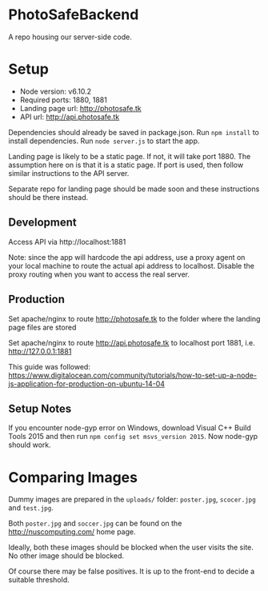 # PhotoSafeBackend
A repo housing our server-side code.


# Setup
* Node version: v6.10.2
* Required ports: 1880, 1881
* Landing page url: http://photosafe.tk
* API url: http://api.photosafe.tk

Dependencies should already be saved in package.json. Run `npm install` to install dependencies. Run `node server.js` to start the app.

Landing page is likely to be a static page. If not, it will take port 1880. The assumption here on is that it is a static page. If port is used, then follow similar instructions to the API server.

Separate repo for landing page should be made soon and these instructions should be there instead.

## Development
Access API via http://localhost:1881

Note: since the app will hardcode the api address, use a proxy agent on your local machine to route the actual api address to localhost. Disable the proxy routing when you want to access the real server.

## Production
Set apache/nginx to route http://photosafe.tk to the folder where the landing page files are stored

Set apache/nginx to route http://api.photosafe.tk to localhost port 1881, i.e. http://127.0.0.1:1881

This guide was followed: https://www.digitalocean.com/community/tutorials/how-to-set-up-a-node-js-application-for-production-on-ubuntu-14-04

## Setup Notes
If you encounter node-gyp error on Windows, download Visual C++ Build Tools 2015 and then run `npm config set msvs_version 2015`. Now node-gyp should work.


# Comparing Images
Dummy images are prepared in the `uploads/` folder: `poster.jpg`, `scocer.jpg` and `test.jpg`.

Both `poster.jpg` and `soccer.jpg` can be found on the http://nuscomputing.com/ home page. 

Ideally, both these images should be blocked when the user visits the site. No other image should be blocked.

Of course there may be false positives. It is up to the front-end to decide a suitable threshold.
